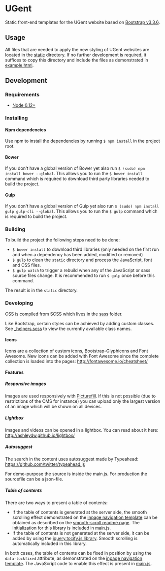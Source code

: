 # UGent

Static front-end templates for the UGent website based on [Bootstrap v3.3.6](http://getbootstrap.com).

## Usage

All files that are needed to apply the new styling of UGent websites are located in the [static](static) directory. If no further development is required, it suffices to copy this directory and include the files as demonstrated in [example.html](example.html).

## Development

### Requirements

- [Node 0.12+](https://nodejs.org/en/)

### Installing

#### Npm dependencies

Use npm to install the dependencies by running `$ npm install` in the project root.

#### Bower

If you don't have a global version of Bower yet also run `$ (sudo) npm install bower --global`. This allows you to run the `$ bower install` command which is required to download third party libraries needed to build the project.

#### Gulp

If you don't have a global version of Gulp yet also run `$ (sudo) npm install gulp gulp-cli --global`. This allows you to run the `$ gulp`
command which is required to build the project.

### Building

To build the project the following steps need to be done:

- `$ bower install` to download third libraries (only needed on the first run and when a dependency has been added, modified or removed)
- `$ gulp` to clean the `static` directory and process the JavaScript, font and CSS files.
- `$ gulp watch` to trigger a rebuild when any of the JavaScript or sass source files change. It is recommended to run `$ gulp` once before this command.

The result is in the `static` directory.

### Developing
CSS is compiled from SCSS which lives in the [sass](sass) folder.

Like Bootstrap, certain styles can be achieved by adding custom classes. See [\_helpers.scss](sass/base/_helpers) to view the currently available class names.

#### Icons
Icons are a collection of custom icons, Bootstrap-Glyphicons and Font Awesome.
New icons can be added with Font Awesome since the complete collection is loaded into the pages: http://fontawesome.io/cheatsheet/

#### Features

##### Responsive images
Images are used responsively with [Picturefill](https://github.com/scottjehl/picturefill).
If this is not possible (due to restrictions of the CMS for instance) you can upload only the largest version of an image which will be shown on all devices.

##### Lightbox
Images and videos can be opened in a lightbox. You can read about it here:
http://ashleydw.github.io/lightbox/

##### Autosuggest
The search in the content uses autosuggest made by Typeahead:
https://github.com/twitter/typeahead.js

For demo-purpose the source is inside the main.js.
For production the sourcefile can be a json-file.

##### Table of contents
There are two ways to present a table of contents:
- If the table of contents is generated at the server side, the smooth scrolling effect demonstrated on the [inpage navigation template](https://styleguide.ugent.be/dist/generic_inpage_nav_left.html) can be obtained as described on the [smooth-scroll readme page](https://github.com/cferdinandi/smooth-scroll). The initialization for this library is included in [main.js](js/main.js).
- If the table of contents is not generated at the server side, it can be added by using the [jquery.tocify.js library](http://gregfranko.com/jquery.tocify.js/). Smooth scrolling is automatically included in this library.

In both cases, the table of contents can be fixed in position by using the `data-lockfixed` attribute, as demonstrated on the [inpage navigation template](https://styleguide.ugent.be/dist/generic_inpage_nav_left.html). The JavaScript code to enable this effect is present in [main.js](js/main.js).

